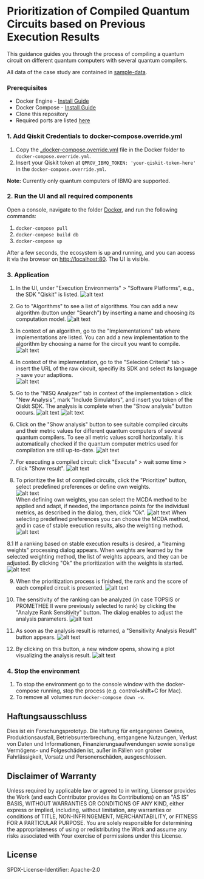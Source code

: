 # Prioritization of Compiled Quantum Circuits based on Previous Execution Results

This guidance guides you through the process of compiling a quantum circuit on different quantum computers with several quantum compilers.  
  
All data of the case study are contained in [sample-data](./sample-data).

### Prerequisites
+ Docker Engine - [Install Guide](https://docs.docker.com/engine/install/)
+ Docker Compose - [Install Guide](https://docs.docker.com/compose/install/)
+ Clone this repository
+ Required ports are listed [here](./Docker/README.md)


### 1. Add Qiskit Credentials to docker-compose.override.yml
1. Copy the [_docker-compose.override.yml](./Docker/_docker-compose.override.yml) file in the Docker folder
to `docker-compose.override.yml`.
2. Insert your Qiskit token at `QPROV_IBMQ_TOKEN: 'your-qiskit-token-here'` in the `docker-compose.override.yml`.

**Note:** Currently only quantum computers of IBMQ are supported.

### 2. Run the UI and all required components
Open a console, navigate to the folder [Docker](./Docker), and run the following commands:

1. `docker-compose pull`
2. `docker-compose build db`
3. `docker-compose up`

After a few seconds, the ecosystem is up and running, and you can access it via the browser on <http://localhost:80>.
The UI is visible.

### 3. Application

1. In the UI, under "Execution Environments" > "Software Platforms", e.g., the SDK "Qiskit" is listed.
   ![alt text](./pictures/sdks.png "SDKs")
  
2. Go to "Algorithms" to see a list of algorithms. You can add a new algorithm (button under "Search") by inserting a name and choosing its computation model.
   ![alt text](./pictures/algorithms.png "Algorithms")
  
3. In context of an algorithm, go to the "Implementations" tab where implementations are listed. You can add a new implementation to the algorithm by choosing a name for the circuit you want to compile.
   ![alt text](./pictures/implementations.png "Implementation")
  
4. In context of the implementation, go to the "Selecion Criteria" tab > insert the URL of the raw circuit, specifiy its SDK and select its language > save your adaptions.  
   ![alt text](./pictures/selection-criteria.png "Selection criteria")
  
5. Go to the "NISQ Analyzer" tab in context of the implementation > click "New Analysis", mark "Include Simulators", and insert you token of the Qiskit SDK.
The analysis is complete when the "Show analysis" button occurs.
   ![alt text](./pictures/start-analysis.png "analysis jobs")
   ![alt text](./pictures/qpu-analysis-finished.png "analysis jobs")
  
6. Click on the "Show analysis" button to see suitable compiled circuits and their metric values for different quantum computers of several quantum compilers. 
To see all metric values scroll horizontally. It is automatically checked if the quantum computer metrics used for compilation are still up-to-date.
   ![alt text](./pictures/analysis-results-list.png "analysis metrics")
  
7. For executing a compiled circuit: click "Execute" > wait some time > click "Show result".
   ![alt text](./pictures/execution.png "show execution result")
  
8. To prioritize the list of compiled circuits, click the "Prioritize" button, select predefined preferences or define own weights.  
   ![alt text](./pictures/predefined-preferences.png "prioritization dialog")  
When defining own weights, you can select the MCDA method to be applied and adapt, if needed, the importance points for the individual metrics, as described in the dialog, then, click "Ok".
   ![alt text](./pictures/own-weights.png "own weights")
When selecting predefined preferences you can choose the MCDA method, and in case of stable execution results, also the weighting method.
   ![alt text](./pictures/weighting-mcda-method.png "predefined weights settings")

8.1 If a ranking based on stable execution results is desired, a "learning weights" processing dialog appears. When weights are learned by the selected weighting method, the list of weights appears, and they can be adjusted. By clicking "Ok" the prioritization with the weights is started.
   ![alt text](./pictures/learned-weights.png "learned weights")

9. When the prioritization process is finished, the rank and the score of each compiled circuit is presented.
   ![alt text](./pictures/ranking.png "prioritization ranking")

10. The sensitivity of the ranking can be analyzed (in case TOPSIS or PROMETHEE II were previously selected to rank) by clicking the "Analyze Rank Sensitivity" button. The dialog enables to adjust the analysis parameters.
   ![alt text](./pictures/sensitivity-analysis.png "sensitivity analysis dialog")

11. As soon as the analysis result is returned, a "Sensitivity Analysis Result" button appears.
    ![alt text](./pictures/sensitivity-analysis-result.png "sensitivity analysis result button")

12. By clicking on this button, a new window opens, showing a plot visualizing the analysis result.
    ![alt text](./pictures/sensitivity-analysis-plot.png "sensitivity analysis plot")

### 4. Stop the environment

1. To stop the environment go to the console window with the docker-compose running, stop the process (e.g. control+shift+C for Mac).
2. To remove all volumes run `docker-compose down -v`.


## Haftungsausschluss

Dies ist ein Forschungsprototyp.
Die Haftung für entgangenen Gewinn, Produktionsausfall, Betriebsunterbrechung, entgangene Nutzungen, Verlust von Daten und Informationen, Finanzierungsaufwendungen sowie sonstige Vermögens- und Folgeschäden ist, außer in Fällen von grober Fahrlässigkeit, Vorsatz und Personenschäden, ausgeschlossen.

## Disclaimer of Warranty

Unless required by applicable law or agreed to in writing, Licensor provides the Work (and each Contributor provides its Contributions) on an "AS IS" BASIS, WITHOUT WARRANTIES OR CONDITIONS OF ANY KIND, either express or implied, including, without limitation, any warranties or conditions of TITLE, NON-INFRINGEMENT, MERCHANTABILITY, or FITNESS FOR A PARTICULAR PURPOSE.
You are solely responsible for determining the appropriateness of using or redistributing the Work and assume any risks associated with Your exercise of permissions under this License.

## License

SPDX-License-Identifier: Apache-2.0
